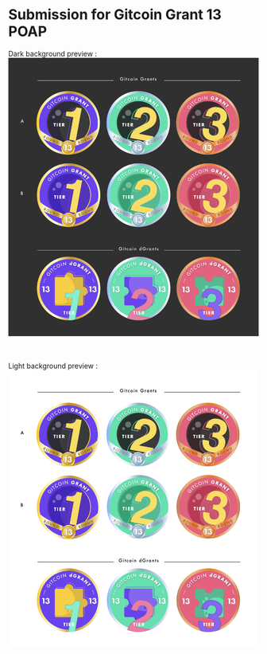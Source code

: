 # Submission for Gitcoin Grant 13 POAP

Dark background preview :<br>
<img src="https://github.com/veronicastevany/Schelling-Point-Virtual-Hackathon/blob/main/POAPGR13/poap-01.jpg" width="700">

<br><br>
Light background preview :<br>
<img src="https://github.com/veronicastevany/Schelling-Point-Virtual-Hackathon/blob/main/POAPGR13/poap-02.jpg" width="700">

